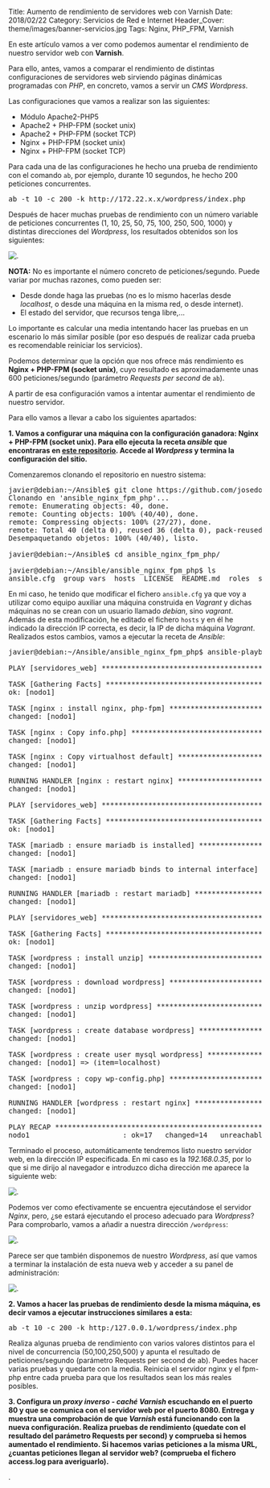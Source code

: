 Title: Aumento de rendimiento de servidores web con Varnish
Date: 2018/02/22
Category: Servicios de Red e Internet
Header_Cover: theme/images/banner-servicios.jpg
Tags: Nginx, PHP_FPM, Varnish

En este artículo vamos a ver como podemos aumentar el rendimiento de nuestro servidor web con **Varnish**.

Para ello, antes, vamos a comparar el rendimiento de distintas configuraciones de servidores web sirviendo páginas dinámicas programadas con *PHP*, en concreto, vamos a servir un *CMS Wordpress*.

Las configuraciones que vamos a realizar son las siguientes:

- Módulo Apache2-PHP5
- Apache2 + PHP-FPM (socket unix)
- Apache2 + PHP-FPM (socket TCP)
- Nginx + PHP-FPM (socket unix)
- Nginx + PHP-FPM (socket TCP)

Para cada una de las configuraciones he hecho una prueba de rendimiento con el comando `ab`, por ejemplo, durante 10 segundos, he hecho 200 peticiones concurrentes.

<pre>
ab -t 10 -c 200 -k http://172.22.x.x/wordpress/index.php
</pre>

Después de hacer muchas pruebas de rendimiento con un número variable de peticiones concurrentes (1, 10, 25, 50, 75, 100, 250, 500, 1000) y distintas direcciones del *Wordpress*, los resultados obtenidos son los siguientes:

![.](images/sri_aumento_de_rendimiento_de_servidores_web_con_Varnish/grafica.png)

**NOTA:** No es importante el número concreto de peticiones/segundo. Puede variar por muchas razones, como pueden ser:

- Desde donde haga las pruebas (no es lo mismo hacerlas desde *localhost*, o desde una máquina en la misma red, o desde internet).
- El estado del servidor, que recursos tenga libre,...

Lo importante es calcular una media intentando hacer las pruebas en un escenario lo más similar posible (por eso después de realizar cada prueba es recomendable reiniciar los servicios).

Podemos determinar que la opción que nos ofrece más rendimiento es **Nginx + PHP-FPM (socket unix)**, cuyo resultado es aproximadamente unas 600 peticiones/segundo (parámetro *Requests per second* de `ab`).

A partir de esa configuración vamos a intentar aumentar el rendimiento de nuestro servidor.

Para ello vamos a llevar a cabo los siguientes apartados:

**1. Vamos a configurar una máquina con la configuración ganadora: Nginx + PHP-FPM (socket unix). Para ello ejecuta la receta *ansible* que encontraras en [este repositorio](https://github.com/josedom24/ansible_nginx_fpm_php). Accede al *Wordpress* y termina la configuración del sitio.**

Comenzaremos clonando el repositorio en nuestro sistema:

<pre>
javier@debian:~/Ansible$ git clone https://github.com/josedom24/ansible_nginx_fpm_php.git
Clonando en 'ansible_nginx_fpm_php'...
remote: Enumerating objects: 40, done.
remote: Counting objects: 100% (40/40), done.
remote: Compressing objects: 100% (27/27), done.
remote: Total 40 (delta 0), reused 36 (delta 0), pack-reused 0
Desempaquetando objetos: 100% (40/40), listo.

javier@debian:~/Ansible$ cd ansible_nginx_fpm_php/

javier@debian:~/Ansible/ansible_nginx_fpm_php$ ls
ansible.cfg  group_vars  hosts  LICENSE  README.md  roles  site.retry  site.yaml
</pre>

En mi caso, he tenido que modificar el fichero `ansible.cfg` ya que voy a utilizar como equipo auxiliar una máquina construida en *Vagrant* y dichas máquinas no se crean con un usuario llamado *debian*, sino *vagrant*. Además de esta modificación, he editado el fichero `hosts` y en él he indicado la dirección IP correcta, es decir, la IP de dicha máquina *Vagrant*. Realizados estos cambios, vamos a ejecutar la receta de *Ansible*:

<pre>
javier@debian:~/Ansible/ansible_nginx_fpm_php$ ansible-playbook site.yaml

PLAY [servidores_web] **********************************************************************************

TASK [Gathering Facts] *********************************************************************************
ok: [nodo1]

TASK [nginx : install nginx, php-fpm] ******************************************************************
changed: [nodo1]

TASK [nginx : Copy info.php] ***************************************************************************
changed: [nodo1]

TASK [nginx : Copy virtualhost default] ****************************************************************
changed: [nodo1]

RUNNING HANDLER [nginx : restart nginx] ****************************************************************
changed: [nodo1]

PLAY [servidores_web] **********************************************************************************

TASK [Gathering Facts] *********************************************************************************
ok: [nodo1]

TASK [mariadb : ensure mariadb is installed] ***********************************************************
changed: [nodo1]

TASK [mariadb : ensure mariadb binds to internal interface] ********************************************
changed: [nodo1]

RUNNING HANDLER [mariadb : restart mariadb] ************************************************************
changed: [nodo1]

PLAY [servidores_web] **********************************************************************************

TASK [Gathering Facts] *********************************************************************************
ok: [nodo1]

TASK [wordpress : install unzip] ***********************************************************************
changed: [nodo1]

TASK [wordpress : download wordpress] ******************************************************************
changed: [nodo1]

TASK [wordpress : unzip wordpress] *********************************************************************
changed: [nodo1]

TASK [wordpress : create database wordpress] ***********************************************************
changed: [nodo1]

TASK [wordpress : create user mysql wordpress] *********************************************************
changed: [nodo1] => (item=localhost)

TASK [wordpress : copy wp-config.php] ******************************************************************
changed: [nodo1]

RUNNING HANDLER [wordpress : restart nginx] ************************************************************
changed: [nodo1]

PLAY RECAP *********************************************************************************************
nodo1                      : ok=17   changed=14   unreachable=0    failed=0
</pre>

Terminado el proceso, automáticamente tendremos listo nuestro servidor web, en la dirección IP especificada. En mi caso es la *192.168.0.35*, por lo que si me dirijo al navegador e introduzco dicha dirección me aparece la siguiente web:

![.](images/sri_aumento_de_rendimiento_de_servidores_web_con_Varnish/nginx.png)

Podemos ver como efectivamente se encuentra ejecutándose el servidor *Nginx*, pero, ¿se estará ejecutando el proceso adecuado para *Wordpress*? Para comprobarlo, vamos a añadir a nuestra dirección `/wordpress`:

![.](images/sri_aumento_de_rendimiento_de_servidores_web_con_Varnish/wordpress.png)

Parece ser que también disponemos de nuestro *Wordpress*, así que vamos a terminar la instalación de esta nueva web y acceder a su panel de administración:

![.](images/sri_aumento_de_rendimiento_de_servidores_web_con_Varnish/panelwordpress.png)















**2. Vamos a hacer las pruebas de rendimiento desde la misma máquina, es decir vamos a ejecutar instrucciones similares a esta:**

<pre>
ab -t 10 -c 200 -k http:/127.0.0.1/wordpress/index.php
</pre>

Realiza algunas prueba de rendimiento con varios valores distintos para el nivel de concurrencia (50,100,250,500) y apunta el resultado de peticiones/segundo (parámetro Requests per second de ab). Puedes hacer varias pruebas y quedarte con la media. Reinicia el servidor nginx y el fpm-php entre cada prueba para que los resultados sean los más reales posibles.



**3. Configura un *proxy inverso - caché Varnish* escuchando en el puerto 80 y que se comunica con el servidor web por el puerto 8080. Entrega y muestra una comprobación de que *Varnish* está funcionando con la nueva configuración. Realiza pruebas de rendimiento (quedate con el resultado del parámetro Requests per second) y comprueba si hemos aumentado el rendimiento. Si hacemos varias peticiones a la misma URL, ¿cuantas peticiones llegan al servidor web? (comprueba el fichero access.log para averiguarlo).**



.

